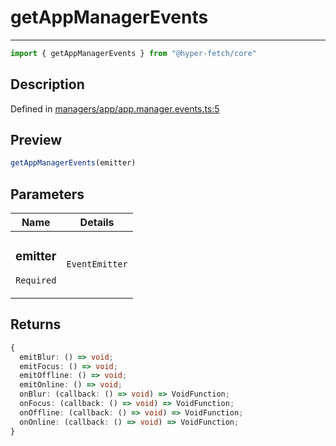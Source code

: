 

# getAppManagerEvents

<div class="api-docs__separator" data-reactroot="">

---

</div><div class="api-docs__import" data-reactroot="">

```ts
import { getAppManagerEvents } from "@hyper-fetch/core"
```

</div><div class="api-docs__section">

## Description

</div><div class="api-docs__description"><span class="api-docs__do-not-parse">



</span></div><p class="api-docs__definition">

Defined in [managers/app/app.manager.events.ts:5](https://github.com/BetterTyped/hyper-fetch/blob/6c3eaa91/packages/core/src/managers/app/app.manager.events.ts#L5)

</p><div class="api-docs__section">

## Preview

</div><div class="api-docs__preview fn">

```ts
getAppManagerEvents(emitter)
```

</div><div class="api-docs__section">

## Parameters

</div><div class="api-docs__parameters"><table><thead><tr><th>Name</th><th>Details</th></tr></thead><tbody><tr param-data="emitter"><td class="api-docs__param-name required">

### emitter 

`Required`

</td><td class="api-docs__param-type">

`EventEmitter`

</td></tr></tbody></table></div><div class="api-docs__section">

## Returns

</div><div class="api-docs__returns">

```ts
{
  emitBlur: () => void;
  emitFocus: () => void;
  emitOffline: () => void;
  emitOnline: () => void;
  onBlur: (callback: () => void) => VoidFunction;
  onFocus: (callback: () => void) => VoidFunction;
  onOffline: (callback: () => void) => VoidFunction;
  onOnline: (callback: () => void) => VoidFunction;
}
```

</div>